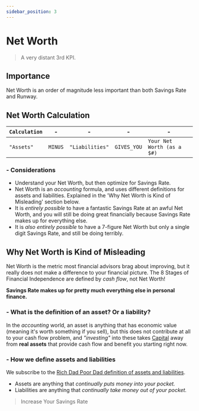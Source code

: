 ```yaml
---
sidebar_position: 3
---
```


# Net Worth

>A very distant 3rd KPI.

## Importance

Net Worth is an order of magnitude less important than both Savings Rate and Runway.

## Net Worth Calculation

<APITable>

| `Calculation` | - | - | - | - |
| --- | --- | --- | --- | --- |
| `"Assets"` | `MINUS` | `"Liabilities"` | `GIVES_YOU` | `Your Net Worth (as a $#)`|

</APITable>

### - Considerations

- Understand your Net Worth, but then optimize for Savings Rate.
- Net Worth is an *accounting* formula, and uses different definitions for assets and liabilities. Explained in the 'Why Net Worth is Kind of Misleading' section below.
- It is *entirely possible* to have a fantastic Savings Rate at an awful Net Worth, and you will still be doing great financially because Savings Rate makes up for everything else. 
- It is *also entirely possible* to have a 7-figure Net Worth but only a single digit Savings Rate, and still be doing terribly.

## Why Net Worth is Kind of Misleading

Net Worth is the metric most financial advisors brag about improving, but it really does not make a difference to your financial picture. The 8 Stages of Financial Independence are defined by *cash flow*, not Net Worth! 

**Savings Rate makes up for pretty much everything else in personal finance.**

### - What is the definition of an asset? Or a liability?

In the *accounting* world, an asset is anything that has economic value (meaning it's worth something if you sell), but this does not contribute at all to your cash flow problem, and *"investing"* into these takes [Capital](/investing/financial-capital.md) away from **real assets** that provide cash flow and benefit you starting right now.

### - How we define assets and liabilities

We subscribe to the [Rich Dad Poor Dad definition of assets and liabilities](https://www.richdad.com/what-are-assets-and-liabilities).

- Assets are anything that *continually puts money into your pocket.*
- Liabilities are anything that *continually take money out of your pocket.*

>Increase Your Savings Rate